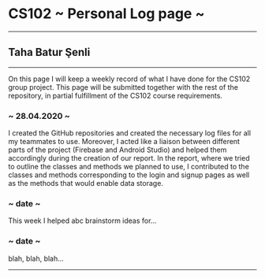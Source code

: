 # CS102 ~ Personal Log page ~
****
## Taha Batur Şenli
****

On this page I will keep a weekly record of what I have done for the CS102 group project. This page will be submitted together with the rest of the repository, in partial fulfillment of the CS102 course requirements.

### ~ 28.04.2020 ~
I created the GitHub repositories and created the necessary log files for all my teammates to use. Moreover, I acted like a liaison between different parts of the project (Firebase and Android Studio) and helped them accordingly during the creation of our report. In the report, where we tried to outline the classes and methods we planned to use, I contributed to the classes and methods corresponding to the login and signup pages as well as the methods that would enable data storage.

### ~ date ~
This week I helped abc brainstorm ideas for...

### ~ date ~
blah, blah, blah...

****
